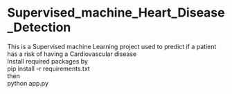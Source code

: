 # Supervised_machine_Heart_Disease_Detection
This is a Supervised machine Learning project used to predict if a patient has a risk of having a Cardiovascular disease 
<br>Install required packages by <br> 
pip install -r requirements.txt
<br> then<br> 
python app.py

